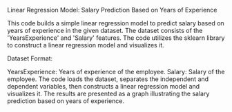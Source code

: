 Linear Regression Model: Salary Prediction Based on Years of Experience

This code builds a simple linear regression model to predict salary based on years of experience in the given dataset. The dataset consists of the 'YearsExperience' and 'Salary' features. The code utilizes the sklearn library to construct a linear regression model and visualizes it.

Dataset Format:

YearsExperience: Years of experience of the employee.
Salary: Salary of the employee.
The code loads the dataset, separates the independent and dependent variables, then constructs a linear regression model and visualizes it. The results are presented as a graph illustrating the salary prediction based on years of experience.
